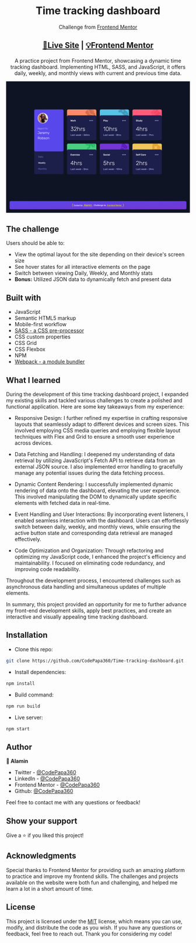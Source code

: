 <h1 align="center">Time tracking dashboard</h1>
<div align="center">

Challenge from [Frontend Mentor](https://www.frontendmentor.io/profile/CodePapa360)

</div>

<h2 align="center">

[🚀Live Site](https://time-tracking-dashboard-codepapa360.netlify.app/)
|
[💡Frontend Mentor](https://www.frontendmentor.io/solutions/responsive-time-tracking-dashboard-6LzWWJGKGM)

</h2>

<p align="center">
A practice project from Frontend Mentor, showcasing a dynamic time tracking dashboard. Implementing HTML, SASS, and JavaScript, it offers daily, weekly, and monthly views with current and previous time data.
</p>

<a align="center" href="https://time-tracking-dashboard-codepapa360.netlify.app/">

![Screenshot](./screenshots/Time-tracking-dashboard-screenshot-codepapa360.png)

</a>

## The challenge

Users should be able to:

- View the optimal layout for the site depending on their device's screen size
- See hover states for all interactive elements on the page
- Switch between viewing Daily, Weekly, and Monthly stats
- **Bonus:** Utilized JSON data to dynamically fetch and present data

## Built with

- JavaScript
- Semantic HTML5 markup
- Mobile-first workflow
- [SASS - a CSS pre-processor](https://sass-lang.com/)
- CSS custom properties
- CSS Grid
- CSS Flexbox
- NPM
- [Webpack - a module bundler](https://webpack.js.org/)

## What I learned

During the development of this time tracking dashboard project, I expanded my existing skills and tackled various challenges to create a polished and functional application. Here are some key takeaways from my experience:

- Responsive Design: I further refined my expertise in crafting responsive layouts that seamlessly adapt to different devices and screen sizes. This involved employing CSS media queries and employing flexible layout techniques with Flex and Grid to ensure a smooth user experience across devices.

- Data Fetching and Handling: I deepened my understanding of data retrieval by utilizing JavaScript's Fetch API to retrieve data from an external JSON source. I also implemented error handling to gracefully manage any potential issues during the data fetching process.

- Dynamic Content Rendering: I successfully implemented dynamic rendering of data onto the dashboard, elevating the user experience. This involved manipulating the DOM to dynamically update specific elements with fetched data in real-time.

- Event Handling and User Interactions: By incorporating event listeners, I enabled seamless interaction with the dashboard. Users can effortlessly switch between daily, weekly, and monthly views, while ensuring the active button state and corresponding data retrieval are managed effectively.

- Code Optimization and Organization: Through refactoring and optimizing my JavaScript code, I enhanced the project's efficiency and maintainability. I focused on eliminating code redundancy, and improving code readability.

Throughout the development process, I encountered challenges such as asynchronous data handling and simultaneous updates of multiple elements.

In summary, this project provided an opportunity for me to further advance my front-end development skills, apply best practices, and create an interactive and visually appealing time tracking dashboard.

## Installation

- Clone this repo:

```sh
git clone https://github.com/CodePapa360/Time-tracking-dashboard.git
```

- Install dependencies:

```sh
npm install
```

- Build command:

```sh
npm run build
```

- Live server:

```sh
npm start
```

## Author

<b>👤 Alamin</b>

- Twitter - [@CodePapa360](https://www.twitter.com/CodePapa360)
- LinkedIn - [@CodePapa360](https://www.linkedin.com/in/codepapa360)
- Frontend Mentor - [@CodePapa360](https://www.frontendmentor.io/profile/CodePapa360)
- Github: [@CodePapa360](https://github.com/codepapa360)

Feel free to contact me with any questions or feedback!

## Show your support

Give a ⭐️ if you liked this project!

## Acknowledgments

Special thanks to Frontend Mentor for providing such an amazing platform to practice and improve my frontend skills. The challenges and projects available on the website were both fun and challenging, and helped me learn a lot in a short amount of time.

## License

This project is licensed under the [MIT](https://github.com/CodePapa360/Time-tracking-dashboard/blob/main/LICENSE.md) license, which means you can use, modify, and distribute the code as you wish. If you have any questions or feedback, feel free to reach out. Thank you for considering my code!
